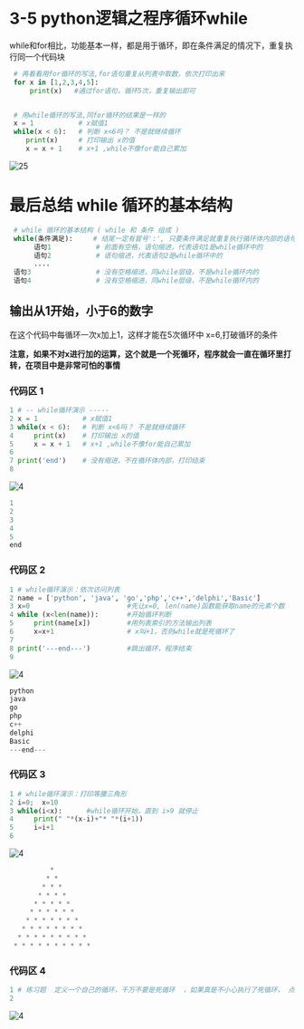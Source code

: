 # 3-5 python逻辑之程序循环while
while和for相比，功能基本一样，都是用于循环，即在条件满足的情况下，重复执行同一个代码块

```python
 # 再看看用for循环的写法,for语句重复从列表中取数，依次打印出来    
 for x in [1,2,3,4,5]:
     print(x)   #通过for语句，循环5次，重复输出即可


 # 用while循环的写法,同for循环的结果是一样的
 x = 1           # x赋值1  
 while(x < 6):   # 判断 x<6吗？ 不是就继续循环      
    print(x)     # 打印输出 x的值
    x = x + 1    # x+1 ,while不像for能自己累加    
 ```
![25](https://user-images.githubusercontent.com/103555341/163700067-ea26b10e-ea9a-4492-8cac-b2a51756043b.jpg)
# 最后总结 while 循环的基本结构
```python
 # while 循环的基本结构 ( while 和 条件 组成 )
 while(条件满足):     # 结尾一定有冒号':', 只要条件满足就重复执行循环体内部的语句  
      语句1           # 前面有空格，语句缩进，代表语句1是while循环中的   
      语句2           # 语句缩进，代表语句2是while循环中的
      .... 
 语句3                # 没有空格缩进，同while层级，不是while循环内的  
 语句4                # 没有空格缩进，同while层级，不是while循环内的 
 ```
## 输出从1开始，小于6的数字
在这个代码中每循环一次x加上1，这样才能在5次循环中 x=6,打破循环的条件

**注意，如果不对x进行加的运算，这个就是一个死循环，程序就会一直在循环里打转，在项目中是非常可怕的事情**
### 代码区 1
```python
1 # -- while循环演示 -----
2 x = 1           # x赋值1  
3 while(x < 6):   # 判断 x<6吗？ 不是就继续循环      
4     print(x)    # 打印输出 x的值
5     x = x + 1   # x+1 ,while不像for能自己累加
6     
7 print('end')    # 没有缩进，不在循环体内部，打印结束
8 
```
![4](https://user-images.githubusercontent.com/103555341/163546933-bee710b5-943e-454e-b00d-922d2b897614.jpg)
```python
1
2
3
4
5
end
```
### 代码区 2
```python
1 # while循环演示：依次访问列表
2 name = ['python', 'java', 'go','php','c++','delphi','Basic']
3 x=0                        #先让x=0, len(name)函数能获取name的元素个数
4 while (x<len(name)):       #开始循环判断
5     print(name[x])         #用列表索引的方法输出列表
6     x=x+1                  # x叫+1，否则while就是死循环了
7 
8 print('---end---')         #跳出循环，程序结束
9
```
![4](https://user-images.githubusercontent.com/103555341/163546933-bee710b5-943e-454e-b00d-922d2b897614.jpg)
```python
python
java
go
php
c++
delphi
Basic
---end---
```
### 代码区 3
```python
1 # while循环演示：打印等腰三角形
2 i=0;  x=10
3 while(i<x):      #while循环开始，直到 i>9 就停止 
4     print(" "*(x-i)+"* "*(i+1))
5     i=i+1
6
```
![4](https://user-images.githubusercontent.com/103555341/163546933-bee710b5-943e-454e-b00d-922d2b897614.jpg)
```python
          * 
         * * 
        * * * 
       * * * * 
      * * * * * 
     * * * * * * 
    * * * * * * * 
   * * * * * * * * 
  * * * * * * * * * 
 * * * * * * * * * *
```
### 代码区 4
```python
1 # 练习题  定义一个自己的循环，千万不要是死循环  ，如果真是不小心执行了死循环， 点击上方工具按纽里的重启内核
2 
```
![4](https://user-images.githubusercontent.com/103555341/163546933-bee710b5-943e-454e-b00d-922d2b897614.jpg)



